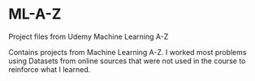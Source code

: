 # ML-A-Z
Project files from Udemy Machine Learning A-Z

Contains projects from Machine Learning A-Z.  I worked most problems using Datasets from online sources that were not used in the course to reinforce what I learned. 
